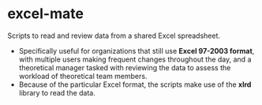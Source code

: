 # excel-mate
Scripts to read and review data from a shared Excel spreadsheet.

* Specifically useful for organizations that still use **Excel 97-2003 format**, with multiple users making frequent changes throughout the day, and a theoretical manager tasked with reviewing the data to assess the workload of theoretical team members.
* Because of the particular Excel format, the scripts make use of the **xlrd** library to read the data.
